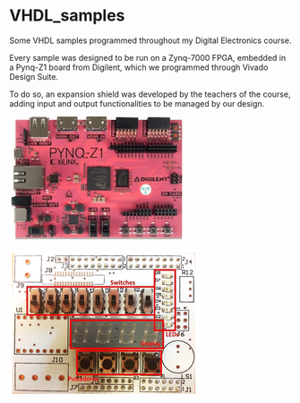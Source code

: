 # VHDL_samples

Some VHDL samples programmed throughout my Digital Electronics course.

Every sample was designed to be run on a Zynq-7000 FPGA, embedded in a Pynq-Z1 board from Digilent, which we programmed through Vivado Design Suite.

To do so, an expansion shield was developed by the teachers of the course, adding input and output functionalities to be managed by our design.

![Digilent Pynq-Z1 Board](ee.png)

![Expansion Shield](eee.png)
